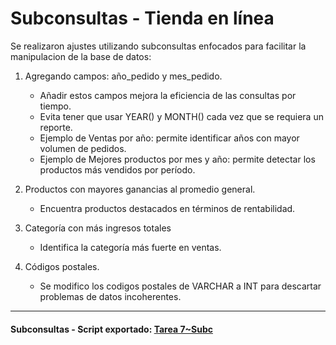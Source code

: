 # Subconsultas - Tienda en línea

Se realizaron ajustes utilizando subconsultas enfocados para facilitar la manipulacion de la base de datos:  

1. Agregando campos: año_pedido y mes_pedido.  
    - Añadir estos campos mejora la eficiencia de las consultas por tiempo.
    - Evita tener que usar YEAR() y MONTH() cada vez que se requiera un reporte.
    - Ejemplo de Ventas por año: permite identificar años con mayor volumen de pedidos.
    - Ejemplo de Mejores productos por mes y año: permite detectar los productos más vendidos por período.

2. Productos con mayores ganancias al promedio general.
    - Encuentra productos destacados en términos de rentabilidad.

3. Categoría con más ingresos totales
    - Identifica la categoría más fuerte en ventas.

4. Códigos postales. 
    - Se modifico los codigos postales de VARCHAR a INT para descartar problemas de datos incoherentes.
---
#### Subconsultas - Script exportado: [Tarea 7~Subc](t7_subc.sql)